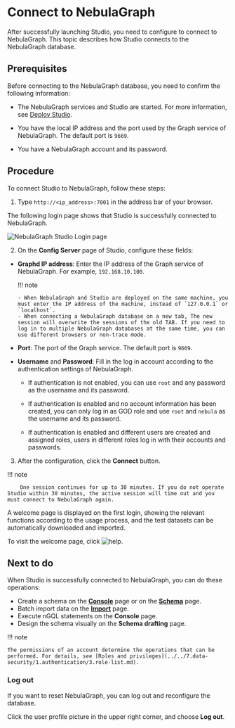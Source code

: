 # Connect to NebulaGraph

After successfully launching Studio, you need to configure to connect to NebulaGraph. This topic describes how Studio connects to the NebulaGraph database.

## Prerequisites

Before connecting to the NebulaGraph database, you need to confirm the following information:

- The NebulaGraph services and Studio are started. For more information, see [Deploy Studio](st-ug-deploy.md).

- You have the local IP address and the port used by the Graph service of NebulaGraph. The default port is `9669`.  

- You have a NebulaGraph account and its password.

## Procedure

To connect Studio to NebulaGraph, follow these steps:

1. Type `http://<ip_address>:7001` in the address bar of your browser.

  The following login page shows that Studio is successfully connected to NebulaGraph.

  ![NebulaGraph Studio Login page](https://docs-cdn.nebula-graph.com.cn/figures/studio_login_230130_en.png)

2. On the **Config Server** page of Studio, configure these fields:

  - **Graphd IP address**: Enter the IP address of the Graph service of NebulaGraph. For example, `192.168.10.100`.

    !!! note

        - When NebulaGraph and Studio are deployed on the same machine, you must enter the IP address of the machine, instead of `127.0.0.1` or `localhost`.
        - When connecting a NebulaGraph database on a new tab, The new session will overwrite the sessions of the old TAB. If you need to log in to multiple NebulaGraph databases at the same time, you can use different browsers or non-trace mode.

  - **Port**: The port of the Graph service. The default port is `9669`.

  - **Username** and **Password**: Fill in the log in account according to the authentication settings of NebulaGraph.
 
    - If authentication is not enabled, you can use `root` and any password as the username and its password.

    - If authentication is enabled and no account information has been created, you can only log in as GOD role and use `root` and `nebula` as the username and its password.

    - If authentication is enabled and different users are created and assigned roles, users in different roles log in with their accounts and passwords.

3. After the configuration, click the **Connect** button.

  !!! note

        One session continues for up to 30 minutes. If you do not operate Studio within 30 minutes, the active session will time out and you must connect to NebulaGraph again.

A welcome page is displayed on the first login, showing the relevant functions according to the usage process, and the test datasets can be automatically downloaded and imported.

To visit the welcome page, click ![help](https://docs-cdn.nebula-graph.com.cn/figures/navbar-help.png).

## Next to do

When Studio is successfully connected to NebulaGraph, you can do these operations:

- Create a schema on the **[Console](../quick-start/st-ug-create-schema.md)** page or on the **[Schema](../manage-schema/st-ug-crud-space.md)** page.
- Batch import data on the **[Import](../quick-start/st-ug-import-data.md)** page.
- Execute nGQL statements on the **Console** page.
- Design the schema visually on the **Schema drafting** page.

!!! note

    The permissions of an account determine the operations that can be performed. For details, see [Roles and privileges](../../7.data-security/1.authentication/3.role-list.md).

### Log out
<!--
On NebulaGraph Cloud Service, users cannot clear the connection.
-->
If you want to reset NebulaGraph, you can log out and reconfigure the database.

Click the user profile picture in the upper right corner, and choose **Log out**.